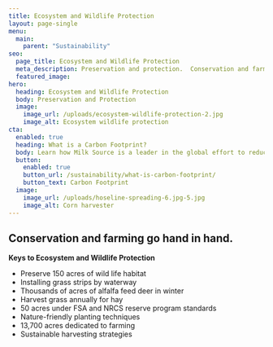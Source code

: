 ```yaml
---
title: Ecosystem and Wildlife Protection
layout: page-single
menu:
  main:
    parent: "Sustainability"
seo:
  page_title: Ecosystem and Wildlife Protection
  meta_description: Preservation and protection.  Conservation and farming go hand in hand.
  featured_image:
hero:
  heading: Ecosystem and Wildlife Protection
  body: Preservation and Protection
  image:
    image_url: /uploads/ecosystem-wildlife-protection-2.jpg
    image_alt: Ecosystem wildlife protection
cta:
  enabled: true
  heading: What is a Carbon Footprint?
  body: Learn how Milk Source is a leader in the global effort to reduce emissions.
  button:
    enabled: true
    button_url: /sustainability/what-is-carbon-footprint/
    button_text: Carbon Footprint
  image:
    image_url: /uploads/hoseline-spreading-6.jpg-5.jpg
    image_alt: Corn harvester
---
```


## Conservation and farming go hand in hand.

**Keys to Ecosystem and Wildlife Protection**

* Preserve 150 acres of wild life habitat
* Installing grass strips by waterway
* Thousands of acres of alfalfa feed deer in winter
* Harvest grass annually for hay
* 50 acres under FSA and NRCS reserve program standards
* Nature-friendly planting techniques
* 13,700 acres dedicated to farming
* Sustainable harvesting strategies